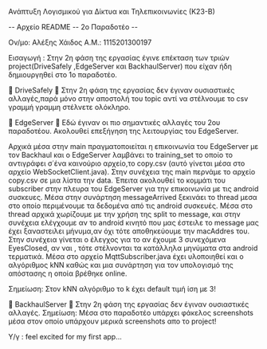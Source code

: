 ﻿Ανάπτυξη Λογισμικού για Δίκτυα και Τηλεπικοινωνίες (Κ23-Β)

-- Αρχείο README -- 2ο Παραδοτέο --

Ον/μο: Αλέξης Χάιδος
Α.Μ.: 1115201300197


Εισαγωγή : Στην 2η φάση της εργασίας έγινε επέκταση των τριών project(DriveSafely ,EdgeServer και BackhaulServer) που είχαν ήδη δημιουργηθεί στο 1ο παραδοτέο.

	DriveSafely  Στην 2η φάση της εργασίας δεν έγιναν ουσιαστικές αλλαγές,παρά μόνο στην αποστολή του topic αντί να στέλνουμε το csv γραμμή γραμμη στέλνετε ολόκληρο.

	EdgeServer  Εδώ έγιναν οι πιο σημαντικές αλλαγές του 2ου παραδοτέου. Ακολουθεί επεξήγηση της λειτουργίας του EdgeServer.

Αρχικά μέσα στην main πραγματοποιείται η επικοινωνία του EdgeServer με τον Backhaul και ο EdgeServer λαμβάνει το training_set  το οποίο το αντιγράφει σ΄ένα καινούριο αρχείο,το copy.csv (αυτό γίνεται μέσα στο αρχείο WebSocketClient.java). Στην συνέχεια της main περνάμε το αρχείο copy.csv σε μια λίστα την data. Έπειτα ακολουθεί το κομμάτι του subscriber στην πλευρα του EdgeServer για την επικοινωνία με τις android συσκευες. Μέσα στην συνάρτηση messageArrived ξεκινάει το thread μεσα στο οποίο περιμένουμε τα δεδομένα από τις android συσκευές. Μέσα στο thread αρχικά χωρίζουμε με την χρήση της split το message, και στην συνέχεια ελέγχουμε αν το android κινητό που μας έστειλε το message μας έχει ξαναστειλει μήνυμα,αν όχι τότε αποθηκεύουμε την macAddres του. Στην συνέχεια γίνεται ο έλεγχος για το αν έχουμε 3 συνεχόμενα EyesClosed, αν ναι , τότε στέλνονται τα κατάλληλα μηνύματα στα android τερματικά.
Μέσα στο αρχείο MqttSubscriber.java έχει υλοποιηθεί και ο αλγόριθμος kNN καθώς και μια συνάρτηση για τον υπολογισμό της απόστασης η οποία βρέθηκε online.

Σημείωση: Στον kNN αλγόριθμο το k έχει default τιμή ίση με 3!

	BackhaulServer  Στην 2η φάση της εργασίας δεν έγιναν ουσιαστικές αλλαγές.
Σημείωση: Μέσα στο παραδοτέο υπάρχει φάκελος screenshots μέσα στον οποίο υπάρχουν μερικά screenshots απο το project!



Υ/γ : feel excited for my first app...

					
					
